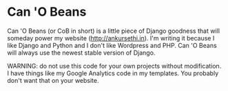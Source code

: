 Can 'O Beans
============

Can 'O Beans (or CoB in short) is a little piece of Django goodness
that will someday power my website (http://ankursethi.in). I'm writing
it because I like Django and Python and I don't like Wordpress and
PHP. Can 'O Beans will always use the newest stable version of Django.

WARNING: do not use this code for your own projects without modification.
I have things like my Google Analytics code in my templates. You probably
don't want that on your website.